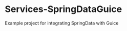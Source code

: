Services-SpringDataGuice
========================

Example project for integrating SpringData with Guice
